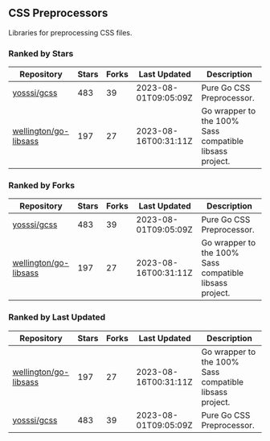 ## CSS Preprocessors

Libraries for preprocessing CSS files.

### Ranked by Stars

| Repository | Stars | Forks | Last Updated | Description | 
|------------|-------|-------|--------------|-------------|
| [yosssi/gcss](https://github.com/yosssi/gcss) | 483 | 39 | 2023-08-01T09:05:09Z |  Pure Go CSS Preprocessor. |
| [wellington/go-libsass](https://github.com/wellington/go-libsass) | 197 | 27 | 2023-08-16T00:31:11Z |  Go wrapper to the 100% Sass compatible libsass project. |

### Ranked by Forks

| Repository | Stars | Forks | Last Updated | Description | 
|------------|-------|-------|--------------|-------------|
| [yosssi/gcss](https://github.com/yosssi/gcss) | 483 | 39 | 2023-08-01T09:05:09Z |  Pure Go CSS Preprocessor. |
| [wellington/go-libsass](https://github.com/wellington/go-libsass) | 197 | 27 | 2023-08-16T00:31:11Z |  Go wrapper to the 100% Sass compatible libsass project. |

### Ranked by Last Updated

| Repository | Stars | Forks | Last Updated | Description | 
|------------|-------|-------|--------------|-------------|
| [wellington/go-libsass](https://github.com/wellington/go-libsass) | 197 | 27 | 2023-08-16T00:31:11Z |  Go wrapper to the 100% Sass compatible libsass project. |
| [yosssi/gcss](https://github.com/yosssi/gcss) | 483 | 39 | 2023-08-01T09:05:09Z |  Pure Go CSS Preprocessor. |

